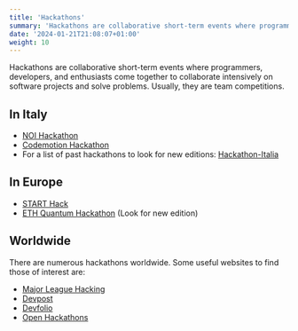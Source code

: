 ```yaml
---
title: 'Hackathons'
summary: 'Hackathons are collaborative short-term events where programmers, developers, and enthusiasts come together to collaborate intensively on software projects and solve problems. Usually, they are team competitions.'
date: '2024-01-21T21:08:07+01:00'
weight: 10
---
```


Hackathons are collaborative short-term events where programmers, developers, and enthusiasts come together to collaborate intensively on software projects and solve problems. Usually, they are team competitions.

## In Italy
- [NOI Hackathon](https://hackathon.bz.it/)
- [Codemotion Hackathon](https://events.codemotion.com/?type=online_hackathon)
- For a list of past hackathons to look for new editions: [Hackathon-Italia](https://hackathon-italia.github.io/Hackathon-Italia/)

## In Europe
- [START Hack](https://www.startglobal.org/start-hack/home)
- [ETH Quantum Hackathon](https://qec.amiv.ethz.ch/event/eth-quantum-hackathon-2024/) (Look for new edition)

## Worldwide
There are numerous hackathons worldwide. Some useful websites to find those of interest are:
- [Major League Hacking](https://mlh.io/)
- [Devpost](https://devpost.com/)
- [Devfolio](https://devfolio.co/hackathons)
- [Open Hackathons](https://www.openhackathons.org/s/upcoming-events)

#
